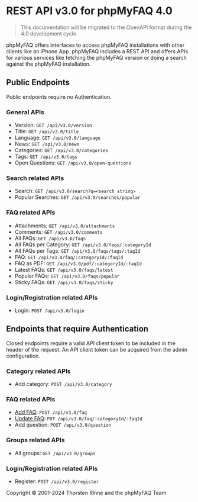 # REST API v3.0 for phpMyFAQ 4.0

> This documentation will be migrated to the OpenAPI format during the 4.0 development cycle.

phpMyFAQ offers interfaces to access phpMyFAQ installations with other clients like an iPhone App. phpMyFAQ includes a
REST API and offers APIs for various services like fetching the phpMyFAQ version or doing a search against the
phpMyFAQ installation.

## Public Endpoints

Public endpoints require no Authentication.

### General APIs

- Version: `GET /api/v3.0/version`
- Title: `GET /api/v3.0/title`
- Language: `GET /api/v3.0/language`
- News: `GET /api/v3.0/news`
- Categories: `GET /api/v3.0/categories`
- Tags: `GET /api/v3.0/tags`
- Open Questions: `GET /api/v3.0/open-questions`

### Search related APIs

- Search: `GET /api/v3.0/search?q=<search string>`
- Popular Searches: `GET /api/v3.0/searches/popular`

### FAQ related APIs

- Attachments: `GET /api/v3.0/attachments`
- Comments: `GET /api/v3.0/comments`
- All FAQs: `GET /api/v3.0/faqs`
- All FAQs per Category: `GET /api/v3.0/faqs/:categoryId`
- All FAQs per Tags: `GET /api/v3.0/faqs/tags/:tagId`
- FAQ: `GET /api/v3.0/faq/:categoryId/:faqId`
- FAQ as PDF: `GET /api/v3.0/pdf/:categoryId/:faqId`
- Latest FAQs: `GET /api/v3.0/faqs/latest`
- Popular FAQs: `GET /api/v3.0/faqs/popular`
- Sticky FAQs: `GET /api/v3.0/faqs/sticky`

### Login/Registration related APIs

- Login: `POST /api/v3.0/login`

## Endpoints that require Authentication

Closed endpoints require a valid API client token to be included in the header of the request. An API client token can
be acquired from the admin configuration.

### Category related APIs

- Add category: `POST /api/v3.0/category`

### FAQ related APIs

- [Add FAQ](api-docs/faq/post.md): `POST /api/v3.0/faq`
- [Update FAQ](api-docs/faq/put.md): `PUT /api/v3.0/faq/:categoryId/:faqId`
- Add question: `POST /api/v3.0/question`

### Groups related APIs

- All groups: `GET /api/v3.0/groups`

### Login/Registration related APIs

- Register: `POST /api/v3.0/register`

Copyright © 2001-2024 Thorsten Rinne and the phpMyFAQ Team
